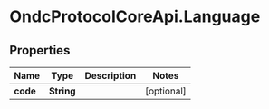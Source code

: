 # OndcProtocolCoreApi.Language

## Properties
Name | Type | Description | Notes
------------ | ------------- | ------------- | -------------
**code** | **String** |  | [optional] 
